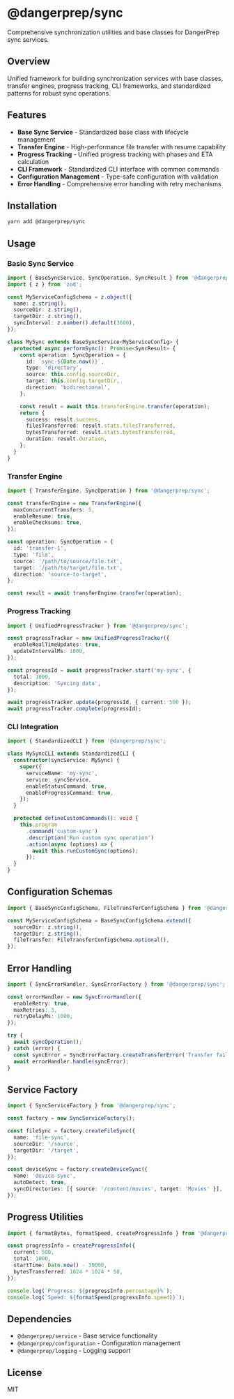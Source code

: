 # @dangerprep/sync

Comprehensive synchronization utilities and base classes for DangerPrep sync services.

## Overview

Unified framework for building synchronization services with base classes, transfer engines, progress tracking, CLI frameworks, and standardized patterns for robust sync operations.

## Features

- **Base Sync Service** - Standardized base class with lifecycle management
- **Transfer Engine** - High-performance file transfer with resume capability
- **Progress Tracking** - Unified progress tracking with phases and ETA calculation
- **CLI Framework** - Standardized CLI interface with common commands
- **Configuration Management** - Type-safe configuration with validation
- **Error Handling** - Comprehensive error handling with retry mechanisms

## Installation

```bash
yarn add @dangerprep/sync
```

## Usage

### Basic Sync Service

```typescript
import { BaseSyncService, SyncOperation, SyncResult } from '@dangerprep/sync';
import { z } from 'zod';

const MyServiceConfigSchema = z.object({
  name: z.string(),
  sourceDir: z.string(),
  targetDir: z.string(),
  syncInterval: z.number().default(3600),
});

class MySync extends BaseSyncService<MyServiceConfig> {
  protected async performSync(): Promise<SyncResult> {
    const operation: SyncOperation = {
      id: `sync-${Date.now()}`,
      type: 'directory',
      source: this.config.sourceDir,
      target: this.config.targetDir,
      direction: 'bidirectional',
    };

    const result = await this.transferEngine.transfer(operation);
    return {
      success: result.success,
      filesTransferred: result.stats.filesTransferred,
      bytesTransferred: result.stats.bytesTransferred,
      duration: result.duration,
    };
  }
}
```

### Transfer Engine

```typescript
import { TransferEngine, SyncOperation } from '@dangerprep/sync';

const transferEngine = new TransferEngine({
  maxConcurrentTransfers: 5,
  enableResume: true,
  enableChecksums: true,
});

const operation: SyncOperation = {
  id: 'transfer-1',
  type: 'file',
  source: '/path/to/source/file.txt',
  target: '/path/to/target/file.txt',
  direction: 'source-to-target',
};

const result = await transferEngine.transfer(operation);
```

### Progress Tracking

```typescript
import { UnifiedProgressTracker } from '@dangerprep/sync';

const progressTracker = new UnifiedProgressTracker({
  enableRealTimeUpdates: true,
  updateIntervalMs: 1000,
});

const progressId = await progressTracker.start('my-sync', {
  total: 1000,
  description: 'Syncing data',
});

await progressTracker.update(progressId, { current: 500 });
await progressTracker.complete(progressId);
```

### CLI Integration

```typescript
import { StandardizedCLI } from '@dangerprep/sync';

class MySyncCLI extends StandardizedCLI {
  constructor(syncService: MySync) {
    super({
      serviceName: 'my-sync',
      service: syncService,
      enableStatusCommand: true,
      enableProgressCommand: true,
    });
  }

  protected defineCustomCommands(): void {
    this.program
      .command('custom-sync')
      .description('Run custom sync operation')
      .action(async (options) => {
        await this.runCustomSync(options);
      });
  }
}
```

## Configuration Schemas

```typescript
import { BaseSyncConfigSchema, FileTransferConfigSchema } from '@dangerprep/sync';

const MyServiceConfigSchema = BaseSyncConfigSchema.extend({
  sourceDir: z.string(),
  targetDir: z.string(),
  fileTransfer: FileTransferConfigSchema.optional(),
});
```

## Error Handling

```typescript
import { SyncErrorHandler, SyncErrorFactory } from '@dangerprep/sync';

const errorHandler = new SyncErrorHandler({
  enableRetry: true,
  maxRetries: 3,
  retryDelayMs: 1000,
});

try {
  await syncOperation();
} catch (error) {
  const syncError = SyncErrorFactory.createTransferError('Transfer failed', error);
  await errorHandler.handle(syncError);
}
```

## Service Factory

```typescript
import { SyncServiceFactory } from '@dangerprep/sync';

const factory = new SyncServiceFactory();

const fileSync = factory.createFileSync({
  name: 'file-sync',
  sourceDir: '/source',
  targetDir: '/target',
});

const deviceSync = factory.createDeviceSync({
  name: 'device-sync',
  autoDetect: true,
  syncDirectories: [{ source: '/content/movies', target: 'Movies' }],
});
```

## Progress Utilities

```typescript
import { formatBytes, formatSpeed, createProgressInfo } from '@dangerprep/sync';

const progressInfo = createProgressInfo({
  current: 500,
  total: 1000,
  startTime: Date.now() - 30000,
  bytesTransferred: 1024 * 1024 * 50,
});

console.log(`Progress: ${progressInfo.percentage}%`);
console.log(`Speed: ${formatSpeed(progressInfo.speed)}`);
```

## Dependencies

- `@dangerprep/service` - Base service functionality
- `@dangerprep/configuration` - Configuration management
- `@dangerprep/logging` - Logging support

## License

MIT
